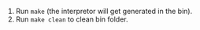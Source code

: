 1. Run `make` (the interpretor will get generated in the bin).
2. Run `make clean` to clean bin folder.
